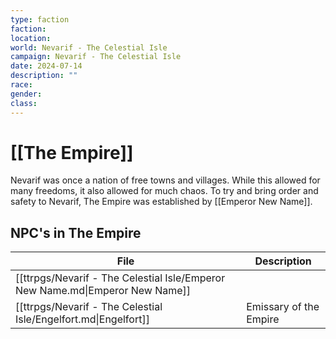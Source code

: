 ```yaml
---
type: faction
faction: 
location: 
world: Nevarif - The Celestial Isle
campaign: Nevarif - The Celestial Isle
date: 2024-07-14
description: ""
race: 
gender: 
class:
---
```

# [[The Empire]]

Nevarif was once a nation of free towns and villages. While this allowed for many freedoms, it also allowed for much chaos. To try and bring order and safety to Nevarif, The Empire was established by [[Emperor New Name]].

## NPC's in The Empire 

| File                                                                          | Description            |
| ----------------------------------------------------------------------------- | ---------------------- |
| [[ttrpgs/Nevarif - The Celestial Isle/Emperor New Name.md\|Emperor New Name]] |                        |
| [[ttrpgs/Nevarif - The Celestial Isle/Engelfort.md\|Engelfort]]               | Emissary of the Empire |
